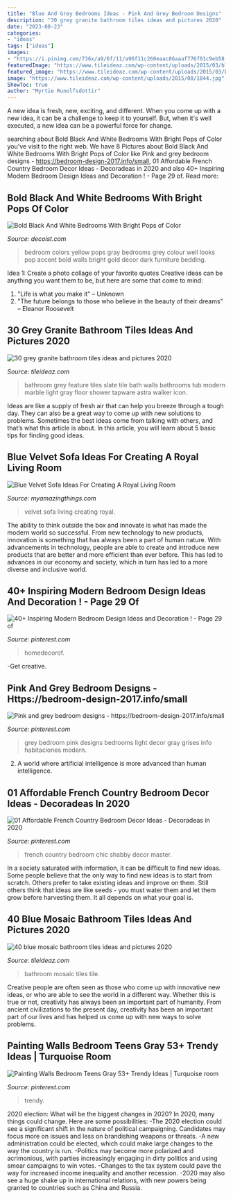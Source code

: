 ```yaml
---
title: "Blue And Grey Bedrooms Ideas - Pink And Grey Bedroom Designs"
description: "30 grey granite bathroom tiles ideas and pictures 2020"
date: "2023-08-23"
categories:
- "ideas"
tags: ["ideas"]
images:
- "https://i.pinimg.com/736x/a9/6f/11/a96f11c260eaac86aaaf776f01c9eb58.jpg"
featuredImage: "https://www.tileideaz.com/wp-content/uploads/2015/03/blue_mosaic_bathroom_tiles_2.jpg"
featured_image: "https://www.tileideaz.com/wp-content/uploads/2015/03/blue_mosaic_bathroom_tiles_2.jpg"
image: "https://www.tileideaz.com/wp-content/uploads/2015/08/1844.jpg"
ShowToc: true
author: "Myrtie Runolfsdottir"
---
```



A new idea is fresh, new, exciting, and different. When you come up with a new idea, it can be a challenge to keep it to yourself. But, when it's well executed, a new idea can be a powerful force for change.

	

		
searching about Bold Black And White Bedrooms With Bright Pops of Color you've visit to the right web. We have 8 Pictures about Bold Black And White Bedrooms With Bright Pops of Color like Pink and grey bedroom designs - https://bedroom-design-2017.info/small, 01 Affordable French Country Bedroom Decor Ideas - Decoradeas in 2020 and also 40+ Inspiring Modern Bedroom Design Ideas and Decoration ! - Page 29 of. Read more:
		
    
## Bold Black And White Bedrooms With Bright Pops Of Color

<img loading=lazy src="http://cdn.decoist.com/wp-content/uploads/2014/04/Golden-yellow-accents-in-the-Black-and-White-Bedroom.jpg" onerror="this.onerror=null;this.src='https://tse4.mm.bing.net/th?id=OIP.-nEbEd06KQtyC44fmO9dFQHaIt&amp;pid=15.1';" alt="Bold Black And White Bedrooms With Bright Pops of Color">

_Source: decoist.com_

>bedroom colors yellow pops gray bedrooms grey colour well looks pop accent bold walls bright gold decor dark furniture bedding. 

	

Idea 1: Create a photo collage of your favorite quotes
Creative ideas can be anything you want them to be, but here are some that come to mind: 

1. "Life is what you make it" – Unknown
2. "The future belongs to those who believe in the beauty of their dreams" – Eleanor Roosevelt

    
## 30 Grey Granite Bathroom Tiles Ideas And Pictures 2020

<img loading=lazy src="https://www.tileideaz.com/wp-content/uploads/2015/08/1844.jpg" onerror="this.onerror=null;this.src='https://tse3.mm.bing.net/th?id=OIP.5KuXIMfyUAwKNvjLNnFAWQHaKC&amp;pid=15.1';" alt="30 grey granite bathroom tiles ideas and pictures 2020">

_Source: tileideaz.com_

>bathroom grey feature tiles slate tile bath walls bathrooms tub modern marble light gray floor shower tapware astra walker icon. 

	

Ideas are like a supply of fresh air that can help you breeze through a tough day. They can also be a great way to come up with new solutions to problems. Sometimes the best ideas come from talking with others, and that’s what this article is about. In this article, you will learn about 5 basic tips for finding good ideas.

    
## Blue Velvet Sofa Ideas For Creating A Royal Living Room

<img loading=lazy src="http://myamazingthings.com/wp-content/uploads/2017/08/blue-velvet-sofa-5.jpg" onerror="this.onerror=null;this.src='https://tse3.mm.bing.net/th?id=OIP.MWRIRhefcruuHeaoQ381CQHaE8&amp;pid=15.1';" alt="Blue Velvet Sofa Ideas For Creating A Royal Living Room">

_Source: myamazingthings.com_

>velvet sofa living creating royal. 

	

The ability to think outside the box and innovate is what has made the modern world so successful. From new technology to new products, innovation is something that has always been a part of human nature. With advancements in technology, people are able to create and introduce new products that are better and more efficient than ever before. This has led to advances in our economy and society, which in turn has led to a more diverse and inclusive world.

    
## 40+ Inspiring Modern Bedroom Design Ideas And Decoration ! - Page 29 Of

<img loading=lazy src="https://i.pinimg.com/736x/b5/86/1f/b5861f23d57a6118ffb9a9269287d874.jpg" onerror="this.onerror=null;this.src='https://tse1.mm.bing.net/th?id=OIP.t5ZvmAMXE-1_PuYzO6f8ZgHaLZ&amp;pid=15.1';" alt="40+ Inspiring Modern Bedroom Design Ideas and Decoration ! - Page 29 of">

_Source: pinterest.com_

>homedecorof. 

	

-Get creative.

    
## Pink And Grey Bedroom Designs - Https://bedroom-design-2017.info/small

<img loading=lazy src="https://i.pinimg.com/736x/04/4a/8f/044a8f96c23c108b7047bdb3924241a4--grey-bedroom-design-bedroom-designs.jpg" onerror="this.onerror=null;this.src='https://tse2.mm.bing.net/th?id=OIP.-7KTzlIROlFFR4o25K0kJQHaLp&amp;pid=15.1';" alt="Pink and grey bedroom designs - https://bedroom-design-2017.info/small">

_Source: pinterest.com_

>grey bedroom pink designs bedrooms light decor gray grises info habitaciones modern. 

	

2. A world where artificial intelligence is more advanced than human intelligence. 

    
## 01 Affordable French Country Bedroom Decor Ideas - Decoradeas In 2020

<img loading=lazy src="https://i.pinimg.com/736x/a9/6f/11/a96f11c260eaac86aaaf776f01c9eb58.jpg" onerror="this.onerror=null;this.src='https://tse4.mm.bing.net/th?id=OIP.hVDaa2oXNkl7_XuyeQOmoAHaKf&amp;pid=15.1';" alt="01 Affordable French Country Bedroom Decor Ideas - Decoradeas in 2020">

_Source: pinterest.com_

>french country bedroom chic shabby decor master. 

	

In a society saturated with information, it can be difficult to find new ideas. Some people believe that the only way to find new ideas is to start from scratch. Others prefer to take existing ideas and improve on them. Still others think that ideas are like seeds - you must water them and let them grow before harvesting them. It all depends on what your goal is.

    
## 40 Blue Mosaic Bathroom Tiles Ideas And Pictures 2020

<img loading=lazy src="https://www.tileideaz.com/wp-content/uploads/2015/03/blue_mosaic_bathroom_tiles_2.jpg" onerror="this.onerror=null;this.src='https://tse3.mm.bing.net/th?id=OIP.j26IUGkac8uwjcE6Hu_IGwHaKG&amp;pid=15.1';" alt="40 blue mosaic bathroom tiles ideas and pictures 2020">

_Source: tileideaz.com_

>bathroom mosaic tiles tile. 

	

Creative people are often seen as those who come up with innovative new ideas, or who are able to see the world in a different way. Whether this is true or not, creativity has always been an important part of humanity. From ancient civilizations to the present day, creativity has been an important part of our lives and has helped us come up with new ways to solve problems.

    
## Painting Walls Bedroom Teens Gray 53+ Trendy Ideas | Turquoise Room

<img loading=lazy src="https://i.pinimg.com/736x/14/d2/90/14d290e61c651900cc7152e55dc4ee63.jpg" onerror="this.onerror=null;this.src='https://tse4.mm.bing.net/th?id=OIP.lKe8W8YzqmGTGfa0ZzGgLwAAAA&amp;pid=15.1';" alt="Painting Walls Bedroom Teens Gray 53+ Trendy Ideas | Turquoise room">

_Source: pinterest.com_

>trendy. 

	

2020 election: What will be the biggest changes in 2020?
In 2020, many things could change. Here are some possibilities:
-The 2020 election could see a significant shift in the nature of political campaigning. Candidates may focus more on issues and less on brandishing weapons or threats. 
-A new administration could be elected, which could make large changes to the way the country is run. 
-Politics may become more polarized and acrimonious, with parties increasingly engaging in dirty politics and using smear campaigns to win votes. 
-Changes to the tax system could pave the way for increased income inequality and another recession. 
-2020 may also see a huge shake up in international relations, with new powers being granted to countries such as China and Russia.

